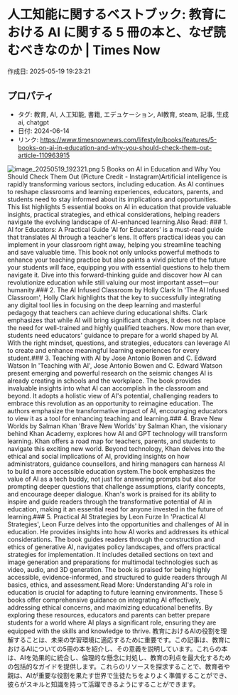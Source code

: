 # 人工知能に関するベストブック: 教育における AI に関する 5 冊の本と、なぜ読むべきなのか | Times Now

作成日: 2025-05-19 19:23:21

## プロパティ

- タグ: 教育, AI, 人工知能, 書籍, エデュケーション, AI教育, steam, 記事, 生成ai, chatgpt
- 日付: 2024-06-14
- リンク: https://www.timesnownews.com/lifestyle/books/features/5-books-on-ai-in-education-and-why-you-should-check-them-out-article-110963915

![image_20250519_192321.png](../assets/image_20250519_192321.png)
5 Books on AI in Education and Why You Should Check Them Out (Picture Credit - Instagram)Artificial intelligence is rapidly transforming various sectors, including education. As AI continues to reshape classrooms and learning experiences, educators, parents, and students need to stay informed about its implications and opportunities. This list highlights 5 essential books on AI in education that provide valuable insights, practical strategies, and ethical considerations, helping readers navigate the evolving landscape of AI-enhanced learning.Also Read: ### 1. AI for Educators: A Practical Guide
'AI for Educators' is a must-read guide that translates AI through a teacher's lens. It offers practical ideas you can implement in your classroom right away, helping you streamline teaching and save valuable time. This book not only unlocks powerful methods to enhance your teaching practice but also paints a vivid picture of the future your students will face, equipping you with essential questions to help them navigate it. Dive into this forward-thinking guide and discover how AI can revolutionize education while still valuing our most important asset—our humanity.### 2. The AI Infused Classroom by Holly Clark
In 'The AI Infused Classroom', Holly Clark highlights that the key to successfully integrating any digital tool lies in focusing on the deep learning and masterful pedagogy that teachers can achieve during educational shifts. Clark emphasizes that while AI will bring significant changes, it does not replace the need for well-trained and highly qualified teachers. Now more than ever, students need educators' guidance to prepare for a world shaped by AI. With the right mindset, questions, and strategies, educators can leverage AI to create and enhance meaningful learning experiences for every student.### 3. Teaching with AI by Jose Antonio Bowen and C. Edward Watson
In 'Teaching with AI', Jose Antonio Bowen and C. Edward Watson present emerging and powerful research on the seismic changes AI is already creating in schools and the workplace. The book provides invaluable insights into what AI can accomplish in the classroom and beyond. It adopts a holistic view of AI's potential, challenging readers to embrace this revolution as an opportunity to reimagine education. The authors emphasize the transformative impact of AI, encouraging educators to view it as a tool for enhancing teaching and learning.### 4. Brave New Worlds by Salman Khan
'Brave New Worlds' by Salman Khan, the visionary behind Khan Academy, explores how AI and GPT technology will transform learning. Khan offers a road map for teachers, parents, and students to navigate this exciting new world. Beyond technology, Khan delves into the ethical and social implications of AI, providing insights on how administrators, guidance counsellors, and hiring managers can harness AI to build a more accessible education system.The book emphasizes the value of AI as a tech buddy, not just for answering prompts but also for prompting deeper questions that challenge assumptions, clarify concepts, and encourage deeper dialogue. Khan's work is praised for its ability to inspire and guide readers through the transformative potential of AI in education, making it an essential read for anyone invested in the future of learning.### 5. Practical AI Strategies by Leon Furze
In 'Practical AI Strategies', Leon Furze delves into the opportunities and challenges of AI in education. He provides insights into how AI works and addresses its ethical considerations. The book guides readers through the construction and ethics of generative AI, navigates policy landscapes, and offers practical strategies for implementation. It includes detailed sections on text and image generation and preparations for multimodal technologies such as video, audio, and 3D generation. The book is praised for being highly accessible, evidence-informed, and structured to guide readers through AI basics, ethics, and assessment.Read More: Understanding AI's role in education is crucial for adapting to future learning environments. These 5 books offer comprehensive guidance on integrating AI effectively, addressing ethical concerns, and maximizing educational benefits. By exploring these resources, educators and parents can better prepare students for a world where AI plays a significant role, ensuring they are equipped with the skills and knowledge to thrive.
教育におけるAIの役割を理解することは、未来の学習環境に適応するために重要です。この記事は、教育におけるAIについての5冊の本を紹介し、その意義を説明しています。これらの本は、AIを効果的に統合し、倫理的な懸念に対処し、教育の利点を最大化するための包括的なガイドを提供します。これらのリソースを探求することで、教育者や親は、AIが重要な役割を果たす世界で生徒たちをよりよく準備することができ、彼らがスキルと知識を持って活躍できるようにすることができます。